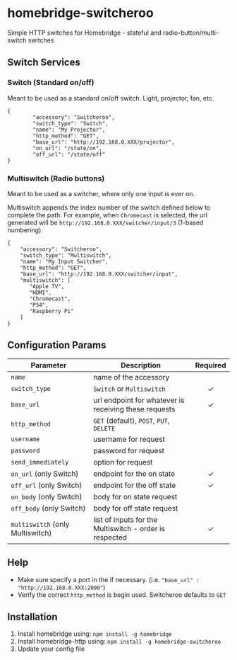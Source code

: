# homebridge-switcheroo

Simple HTTP switches for Homebridge - stateful and radio-button/multi-switch switches

## Switch Services

### Switch (Standard on/off)
Meant to be used as a standard on/off switch. Light, projector, fan, etc.

```
{
        "accessory": "Switcheroo",
        "switch_type": "Switch",
        "name": "My Projector",
        "http_method": "GET",
        "base_url": "http://192.168.0.XXX/projector",
        "on_url": "/state/on",
        "off_url": "/state/off"
}
```

### Multiswitch (Radio buttons)
Meant to be used as a switcher, where only one input is ever on.

Multiswitch appends the index number of the switch defined below to complete the path. For example, when `Chromecast` is selected, the url generated will be `http://192.168.0.XXX/switcher/input/3` (1-based numbering). 
```
{
    "accessory": "Switcheroo",
    "switch_type": "Multiswitch",
    "name": "My Input Switcher",
    "http_method": "GET",
    "base_url": "http://192.168.0.XXX/switcher/input",
    "multiswitch": [
       "Apple TV",
       "HDMI",
       "Chromecast",
       "PS4",
       "Raspberry Pi"
    ]
}
```

## Configuration Params

|             Parameter            |                       Description                       | Required |
| -------------------------------- | ------------------------------------------------------- |:--------:|
| `name`                           | name of the accessory                                   |          |
| `switch_type`                    | `Switch` or `Multiswitch`                               |     ✓    |
| `base_url`                       | url endpoint for whatever is receiving these requests   |     ✓    |
| `http_method`                    | `GET` (default), `POST`,  `PUT`, `DELETE`               |          |
| `username`                       | username for request                                    |          |
| `password`                       | password for request                                    |          |
| `send_immediately`               | option for request                                      |          |
| `on_url` (only Switch)           | endpoint for the on state                               |     ✓    |
| `off_url` (only Switch)          | endpoint for the off state                              |     ✓    |
| `on_body` (only Switch)          | body for on state request                               |          |
| `off_body` (only Switch)         | body for off state request                              |          |
| `multiswitch` (only Multiswitch) | list of inputs for the Multiswitch - order is respected |     ✓    |

## Help

  - Make sure specify a port in the if necessary. (i.e. `"base_url" : "http://192.168.0.XXX:2000"`)
  - Verify the correct `http_method` is begin used. Switcheroo defaults to `GET`

## Installation

1. Install homebridge using: `npm install -g homebridge`
2. Install homebridge-http using: `npm install -g homebridge-switcheroo`
3. Update your config file